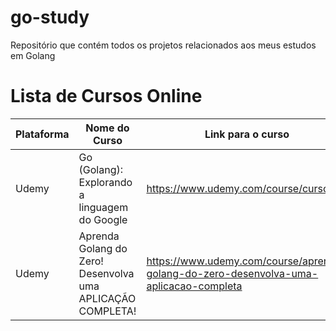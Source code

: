 # go-study
Repositório que contém todos os projetos relacionados aos meus estudos em Golang

# Lista de Cursos Online

| Plataforma | Nome do Curso | Link para o curso | Branch Atual | Status |
| ---------- | ------------- | ----------------- | ------------ | ------ |
| Udemy | Go (Golang): Explorando a linguagem do Google | https://www.udemy.com/course/curso-go | `main` | Finalizado |
| Udemy |  Aprenda Golang do Zero! Desenvolva uma APLICAÇÃO COMPLETA! | https://www.udemy.com/course/aprenda-golang-do-zero-desenvolva-uma-aplicacao-completa | `feat/golang-do-zero` | Em andamento



 
